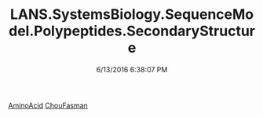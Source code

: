 ﻿---
title: LANS.SystemsBiology.SequenceModel.Polypeptides.SecondaryStructure
date: 6/13/2016 6:38:07 PM
---

[AminoAcid](T-LANS.SystemsBiology.SequenceModel.Polypeptides.SecondaryStructure.AminoAcid.html)
[ChouFasman](T-LANS.SystemsBiology.SequenceModel.Polypeptides.SecondaryStructure.ChouFasman.html)
